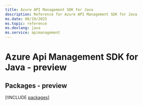 ```yaml
---
title: Azure API Management SDK for Java
description: Reference for Azure API Management SDK for Java
ms.date: 08/19/2025
ms.topic: reference
ms.devlang: java
ms.service: apimanagement
---
```

# Azure Api Management SDK for Java - preview
## Packages - preview
[!INCLUDE [packages](api-management-index.md)]
